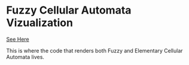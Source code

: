 # Fuzzy Cellular Automata Vizualization

[See Here](https://youssef-mak.github.io/fca-prng/Visualization/build/)

This is where the code that renders both Fuzzy and Elementary Cellular Automata lives. 

